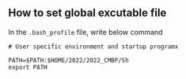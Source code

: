 ## How to set global excutable file
In the ```.bash_profile``` file, write below command

``` console
# User specific environment and startup programx

PATH=$PATH:$HOME/2022/2022_CMBP/Sh
export PATH
```
